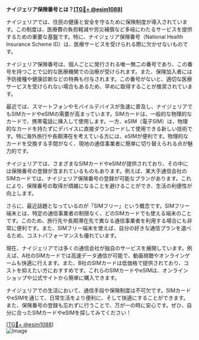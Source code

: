 **ナイジェリア保険番号とは？[[TG💪+ @esim1088](https://t.me/s/esim1088)]**

ナイジェリアでは、住民の健康と安全を守るために保険制度が導入されています。この制度は、医療費の負担軽減や労災補償など多岐にわたるサービスを提供するための重要な基盤です。特に、ナイジェリア保険番号（National Health Insurance Scheme ID）は、医療サービスを受けられる際に欠かせないものです。

ナイジェリア保険番号は、個人ごとに発行される唯一無二の番号であり、この番号を持つことで公的な医療機関での治療が受けられます。また、保険加入者には予防接種や健康診断などの特典も付与されます。この番号がないと、適切な医療サービスを受けられない場合もあるため、早めに取得することが推奨されています。

最近では、スマートフォンやモバイルデバイスが急速に普及し、ナイジェリアでもSIMカードやeSIMの需要が高まっています。SIMカードは、一般的な物理的なカードで、携帯電話に挿入して使用します。一方、eSIM（電子SIM）は、物理的なカードを持たずにデバイスに直接ダウンロードして使用できる新しい技術です。特に海外旅行や長期滞在を考えている方には、eSIMが便利です。物理的なカードを交換する手間がなく、現地の通信事業者に簡単に切り替えられる点が魅力的です。

ナイジェリアでは、さまざまなSIMカードやeSIMが提供されており、その中には保険番号の登録が含まれているものもあります。例えば、某大手通信会社のSIMカードでは、ナイジェリア保険番号の登録が可能なプランがあります。これにより、保険番号の取得が煩雑になることを避けることができ、生活の利便性が向上します。

さらに、最近話題となっているのが「SIMフリー」という概念です。SIMフリー端末とは、特定の通信事業者の制限なく、どのSIMカードでも使える端末のことです。このため、旅行先や長期滞在先で異なる通信事業者を利用する場合にも非常に便利です。また、SIMフリー端末を使えば、自分の好きな通信プランを選べるため、コストパフォーマンスも優れています。

現在、ナイジェリアでは多くの通信会社が独自のサービスを展開しています。例えば、A社のSIMカードでは高速データ通信が可能で、動画視聴やオンラインゲームも快適に行えます。また、B社のSIMカードは低価格で提供されており、コストを抑えたい方におすすめです。これらのSIMカードやeSIMは、オンラインショップや公式サイトから簡単に購入できます。

ナイジェリアでの生活において、通信手段や保険制度は不可欠です。SIMカードやeSIMを通じて、日常生活をより便利に、そして快適にすることができます。また、保険番号の登録も忘れずに行うことで、万が一の時に安心です。ぜひ、自分に合ったSIMカードやeSIMを探してみてください！

[[TG💪+ @esim1088](https://t.me/s/esim1088)]  
![Image](https://i.postimg.cc/Y0z9fWf4/image.png)